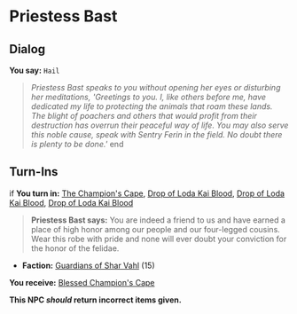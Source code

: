 # Priestess Bast

## Dialog

**You say:** `Hail`



>*Priestess Bast speaks to you without opening her eyes or disturbing her meditations, 'Greetings to you. I, like others before me, have dedicated my life to protecting the animals that roam these lands. The blight of poachers and others that would profit from their destruction has overrun their peaceful way of life. You may also serve this noble cause, speak with Sentry Ferin in the field. No doubt there is plenty to be done.'*
end

## Turn-Ins



if **You turn in:** [The Champion's Cape](/item/30856), [Drop of Loda Kai Blood](/item/30853), [Drop of Loda Kai Blood](/item/30853), [Drop of Loda Kai Blood](/item/30853)


>**Priestess Bast says:** You are indeed a friend to us and have earned a place of high honor among our people and our four-legged cousins. Wear this robe with pride and none will ever doubt your conviction for the honor of the felidae.


* __Faction:__ [Guardians of Shar Vahl](/faction/1513) (15)


 **You receive:**  [Blessed Champion's Cape](/item/30857) 

**This NPC *should* return incorrect items given.**






